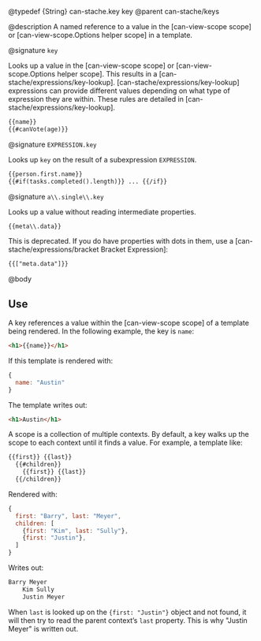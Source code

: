 @typedef {String} can-stache.key key
@parent can-stache/keys


@description A named reference to a value in the [can-view-scope scope] or
[can-view-scope.Options helper scope] in a template.

@signature `key`

Looks up a value in the [can-view-scope scope] or
[can-view-scope.Options helper scope].  This results in a
[can-stache/expressions/key-lookup]. [can-stache/expressions/key-lookup]
expressions can provide different values depending on what type of expression they
are within.  These rules are detailed in [can-stache/expressions/key-lookup].

```html
{{name}}
{{#canVote(age)}}
```

@signature `EXPRESSION.key`

Looks up `key` on the result of a subexpression `EXPRESSION`.

```html
{{person.first.name}}
{{#if(tasks.completed().length)}} ... {{/if}}
```

@signature `a\\.single\\.key`

Looks up a value without reading intermediate properties.


```html
{{meta\\.data}}
```

This is deprecated.  If you do have properties with dots in them, use a [can-stache/expressions/bracket Bracket Expression]:

```html
{{["meta.data"]}}
```

@body

## Use

A key references a value within the [can-view-scope scope] of a
template being rendered. In the following example, the
key is `name`:

```html
<h1>{{name}}</h1>
```

If this template is rendered with:

```js
{
  name: "Austin"
}
```

The template writes out:

```html
<h1>Austin</h1>
```

A scope is a collection of multiple contexts. By default, a
key walks up the scope to each context until it finds a value. For example,
a template like:

```html
{{first}} {{last}}
  {{#children}}
    {{first}} {{last}}
  {{/children}}
```

Rendered with:

```js
{
  first: "Barry", last: "Meyer",
  children: [
    {first: "Kim", last: "Sully"},
    {first: "Justin"},
  ]
}
```

Writes out:

```html
Barry Meyer
    Kim Sully
    Justin Meyer
```

When `last` is looked up on the `{first: "Justin"}` object and not found,
it will then try to read the parent context’s `last` property.  This is
why "Justin Meyer" is written out.
